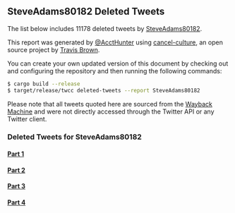 ## SteveAdams80182 Deleted Tweets
The list below includes 11178 deleted tweets by
[SteveAdams80182](https://twitter.com/SteveAdams80182).


This report was generated by [@AcctHunter](https://twitter.com/accthunter) using [cancel-culture](https://github.com/travisbrown/cancel-culture),
an open source project by [Travis Brown](https://twitter.com/travisbrown).

You can create your own updated version of this document by checking out and configuring the
repository and then running the following commands:

```bash
$ cargo build --release
$ target/release/twcc deleted-tweets --report SteveAdams80182
```

Please note that all tweets quoted here are sourced from the
[Wayback Machine](https://web.archive.org) and were not directly accessed through the Twitter API or
any Twitter client.
### Deleted Tweets for SteveAdams80182
#### [Part 1](Accounts/SteveAdams80182-202208191715-deleted-part1.md)  
#### [Part 2](Accounts/SteveAdams80182-202208191715-deleted-part2.md)  
#### [Part 3](Accounts/SteveAdams80182-202208191715-deleted-part3.md)  
#### [Part 4](Accounts/SteveAdams80182-202208191715-deleted-part4.md)  
